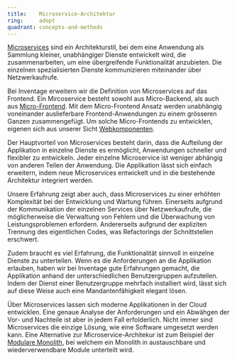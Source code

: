 ```yaml
---
title:    Microservice-Architektur  
ring:     adopt  
quadrant: concepts-and-methods
---
```


[Microservices][microservices] sind ein Architekturstil, bei dem eine Anwendung als Sammlung kleiner, unabhängiger Dienste entwickelt wird, die zusammenarbeiten, um eine übergreifende Funktionalität anzubieten. Die einzelnen spezialisierten Dienste kommunizieren miteinander über Netzwerkaufrufe.

Bei Inventage erweitern wir die Definition von Microservices auf das Frontend. Ein Mircoservice besteht sowohl aus Micro-Backend, als auch aus [Micro-Frontend][martinfowler]. Mit dem Micro-Frontend Ansatz werden unabhängig voneinander auslieferbare Frontend-Anwendungen zu einem grösseren Ganzen zusammengefügt. Um solche Micro-Frontends zu entwicklen, eigenen sich aus unserer Sicht [Webkomponenten][web-components].

Der Hauptvorteil von Microservices besteht darin, dass die Aufteilung der Applikation in einzelne Dienste es ermöglicht, Anwendungen schneller und flexibler zu entwickeln. Jeder einzelne Microservice ist weniger abhängig von anderen Teilen der Anwendung. Die Applikation lässt sich einfach erweitern, indem neue Microservices entwickelt und in die bestehende Architektur integriert werden.

Unsere Erfahrung zeigt aber auch, dass Microservices zu einer erhöhten Komplexität bei der Entwicklung und Wartung führen. Einerseits aufgrund der Kommunikation der einzelnen Services über Netzwerkaufrufe, die möglicherweise die Verwaltung von Fehlern und die Überwachung von Leistungsproblemen erfordern. Andererseits aufgrund der expliziten Trennung des eigentlichen Codes, was Refactorings der Schnittstellen erschwert.

Zudem braucht es viel Erfahrung, die Funktionalität sinnvoll in einzelne Dienste zu unterteilen. Wenn es die Anforderungen an die Applikation erlauben, haben wir bei Inventage gute Erfahrungen gemacht, die Applikation anhand der unterschiedlichen Benutzergruppen aufzuteilen. Indem der Dienst einer Benutzergruppe mehrfach installiert wird, lässt sich auf diese Weise auch eine Mandantenfähigkeit elegant lösen.

Über Microservices lassen sich moderne Applikationen in der Cloud entwicklen. Eine genaue Analyse der Anforderungen und ein Abwähgen der Vor- und Nachteile ist aber in jedem Fall erfolderlich. Nicht immer sind Microservices die einzige Lösung, wie eine Software umgesetzt werden kann. Eine Alternative zur Microservice-Architekur ist zum Beispiel der [Modulare Monolith][modularized-monolith], bei welchem ein Monolith in austauschbare und wiederverwendbare Module unterteilt wird.

[microservices]: https://microservices.io/
[martinfowler]: https://martinfowler.com/articles/micro-frontends.html
[web-components]: ../concepts-and-methods/web-components.html
[modularized-monolith]: ../concepts-and-methods/modularized-monolith.html